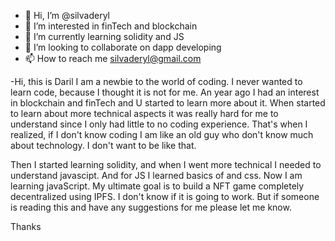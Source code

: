 - 👋 Hi, I’m @silvaderyl
- 👀 I’m interested in finTech and blockchain
- 🌱 I’m currently learning solidity and JS
- 💞️ I’m looking to collaborate on dapp developing
- 📫 How to reach me silvaderyl@gmail.com

-Hi, this is Daril I am a newbie to the world of coding. I never wanted to learn code, because I thought it is not for me. An year ago I had an interest in blockchain and finTech and U started to learn more about it. When started to learn about more technical aspects it was really hard for me to understand since I only had little to no coding experience. That's when I realized, if I don't know coding I am like an old guy who don't know much about technology. I don't want to be like that.

Then I started learning solidity, and when I went more technical I needed to understand javascipt. And for JS I learned basics of and css. Now I am learning javaScript. My ultimate goal is to build a NFT game completely decentralized using IPFS. I don't know if it is going to work. But if someone is reading this and have any suggestions for me please let me know.

Thanks

<!---
silvaderyl/silvaderyl is a ✨ special ✨ repository because its `README.md` (this file) appears on your GitHub profile.
You can click the Preview link to take a look at your changes.
--->
